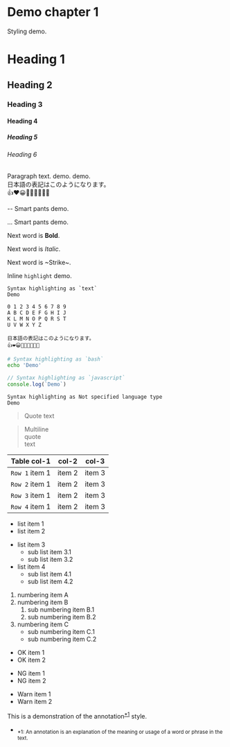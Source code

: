 Demo chapter 1
========================================

Styling demo.


Heading 1
========================================

Heading 2
----------------------------------------

### Heading 3

#### Heading 4

##### Heading 5

###### Heading 6

Paragraph text. demo. demo.<br>
日本語の表記はこのようになります。<br>
👍❤️😀🦁🐙🦀🐛🧑‍🎄

-- Smart pants demo.

... Smart pants demo.

Next word is **Bold**.

Next word is _Italic_.

Next word is ~Strike~.

Inline `highlight` demo.

```text
Syntax highlighting as `text`
Demo

0 1 2 3 4 5 6 7 8 9
A B C D E F G H I J
K L M N O P Q R S T
U V W X Y Z

日本語の表記はこのようになります。
👍❤️😀🦁🐙🦀🐛🧑‍🎄
```

```bash
# Syntax highlighting as `bash`
echo 'Demo'
```

```javascript
// Syntax highlighting as `javascript`
console.log(`Demo`)
```

```
Syntax highlighting as Not specified language type
Demo
```

> Quote text

> Multiline<br>
> quote<br>
> text

| Table col-1    | col-2  | col-3  |
|----------------|--------|--------|
| `Row 1` item 1 | item 2 | item 3 |
| `Row 2` item 1 | item 2 | item 3 |
| `Row 3` item 1 | item 2 | item 3 |
| `Row 4` item 1 | item 2 | item 3 |

- list item 1
- list item 2

* list item 3
  * sub list item 3.1
  * sub list item 3.2
* list item 4
  * sub list item 4.1
  * sub list item 4.2

1. numbering item A
2. numbering item B
   1. sub numbering item B.1
   2. sub numbering item B.2
3. numbering item C
   * sub numbering item C.1
   * sub numbering item C.2

<div class="ok">

- OK item 1
- OK item 2

</div>

<div class="ng">

- NG item 1
- NG item 2

</div>

<div class="warn">

- Warn item 1
- Warn item 2

</div>

This is a demonstration of the annotation<sup>[*1](#1)</sup> style.

- <sub id="1">*1: An annotation is an explanation of the meaning or usage of a word or phrase in the text.</sub>

